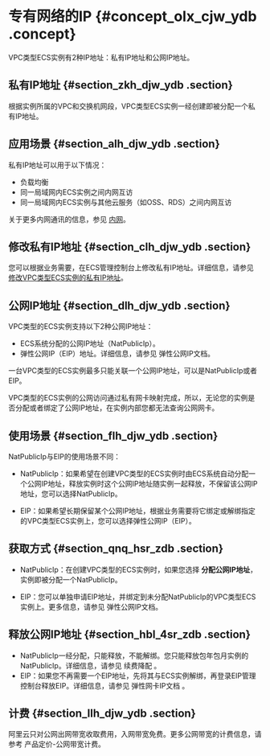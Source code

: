 # 专有网络的IP {#concept_olx_cjw_ydb .concept}

VPC类型ECS实例有2种IP地址：私有IP地址和公网IP地址。

## 私有IP地址 {#section_zkh_djw_ydb .section}

根据实例所属的VPC和交换机网段，VPC类型ECS实例一经创建即被分配一个私有IP地址。

## 应用场景 {#section_alh_djw_ydb .section}

私有IP地址可以用于以下情况：

-   负载均衡
-   同一局域网内ECS实例之间内网互访
-   同一局域网内ECS实例与其他云服务（如OSS、RDS）之间内网互访

关于更多内网通讯的信息，参见 [内网](intl.zh-CN/产品简介/网络和安全性/内网.md#)。

## 修改私有IP地址 {#section_clh_djw_ydb .section}

您可以根据业务需要，在ECS管理控制台上修改私有IP地址。详细信息，请参见 [修改VPC类型ECS实例的私有IP地址](../intl.zh-CN/用户指南/实例/修改IP地址/修改私有IP地址.md#)。

## 公网IP地址 {#section_dlh_djw_ydb .section}

VPC类型的ECS实例支持以下2种公网IP地址：

-   ECS系统分配的公网IP地址（NatPublicIp）。
-   弹性公网IP（EIP）地址。详细信息，请参见 弹性公网IP文档。

一台VPC类型的ECS实例最多只能关联一个公网IP地址，可以是NatPublicIp或者EIP。

VPC类型的ECS实例的公网访问通过私有网卡映射完成，所以，无论您的实例是否分配或者绑定了公网IP地址，在实例内部您都无法查询公网网卡。

## 使用场景 {#section_flh_djw_ydb .section}

NatPublicIp与EIP的使用场景不同：

-   NatPublicIp：如果希望在创建VPC类型的ECS实例时由ECS系统自动分配一个公网IP地址，释放实例时这个公网IP地址随实例一起释放，不保留该公网IP地址，您可以选择NatPublicIp。

-   EIP：如果希望长期保留某个公网IP地址，根据业务需要将它绑定或解绑指定的VPC类型ECS实例上，您可以选择弹性公网IP（EIP）。


## 获取方式 {#section_qnq_hsr_zdb .section}

-   NatPublicIp：在创建VPC类型的ECS实例时，如果您选择 **分配公网IP地址**，实例即被分配一个NatPublicIp。

-   EIP：您可以单独申请EIP地址，并绑定到未分配NatPublicIp的VPC类型ECS实例上。更多信息，请参见 弹性公网IP文档。


## 释放公网IP地址 {#section_hbl_4sr_zdb .section}

-   NatPublicIp一经分配，只能释放，不能解绑。您只能释放包年包月实例的NatPublicIp。详细信息，请参见 续费降配 。
-   EIP：如果您不再需要一个EIP地址，先将其与ECS实例解绑，再登录EIP管理控制台释放EIP。详细信息，请参见 弹性网卡IP文档 。

## 计费 {#section_llh_djw_ydb .section}

阿里云只对公网出网带宽收取费用，入网带宽免费。更多公网带宽的计费信息，请参考 产品定价-公网带宽计费。

